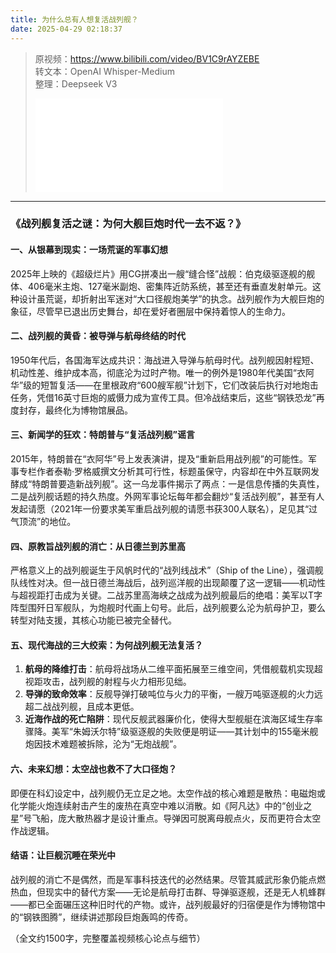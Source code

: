 ```yaml
---
title: 为什么总有人想复活战列舰？
date: 2025-04-29 02:18:37
---
```


> 原视频：https://www.bilibili.com/video/BV1C9rAYZEBE<br>转文本：OpenAI Whisper-Medium<br>整理：Deepseek V3
>
> <iframe src="//player.bilibili.com/player.html?bvid=BV1C9rAYZEBE&autoplay=0" scrolling="no" border="0" frameborder="no" framespacing="0" allowfullscreen="true"></iframe>

---

### 《战列舰复活之谜：为何大舰巨炮时代一去不返？》  

#### **一、从银幕到现实：一场荒诞的军事幻想**  
2025年上映的《超级烂片》用CG拼凑出一艘“缝合怪”战舰：伯克级驱逐舰的舰体、406毫米主炮、127毫米副炮、密集阵近防系统，甚至还有垂直发射单元。这种设计虽荒诞，却折射出军迷对“大口径舰炮美学”的执念。战列舰作为大舰巨炮的象征，尽管早已退出历史舞台，却在爱好者圈层中保持着惊人的生命力。  

#### **二、战列舰的黄昏：被导弹与航母终结的时代**  
1950年代后，各国海军达成共识：海战进入导弹与航母时代。战列舰因射程短、机动性差、维护成本高，彻底沦为过时产物。唯一的例外是1980年代美国“衣阿华”级的短暂复活——在里根政府“600艘军舰”计划下，它们改装后执行对地炮击任务，凭借16英寸巨炮的威慑力成为宣传工具。但冷战结束后，这些“钢铁恐龙”再度封存，最终化为博物馆展品。  

#### **三、新闻学的狂欢：特朗普与“复活战列舰”谣言**  
2015年，特朗普在“衣阿华”号上发表演讲，提及“重新启用战列舰”的可能性。军事专栏作者泰勒·罗格威撰文分析其可行性，标题虽保守，内容却在中外互联网发酵成“特朗普要造新战列舰”。这一乌龙事件揭示了两点：一是信息传播的失真性，二是战列舰话题的持久热度。外网军事论坛每年都会翻炒“复活战列舰”，甚至有人发起请愿（2021年一份要求美军重启战列舰的请愿书获300人联名），足见其“过气顶流”的地位。  

#### **四、原教旨战列舰的消亡：从日德兰到苏里高**  
严格意义上的战列舰诞生于风帆时代的“战列线战术”（Ship of the Line），强调舰队线性对决。但一战日德兰海战后，战列巡洋舰的出现颠覆了这一逻辑——机动性与超视距打击成为关键。二战苏里高海峡之战成为战列舰最后的绝唱：美军以T字阵型围歼日军舰队，为炮舰时代画上句号。此后，战列舰要么沦为航母护卫，要么转型对陆支援，其核心功能已被完全替代。  

#### **五、现代海战的三大绞索：为何战列舰无法复活？**  
1. **航母的降维打击**：航母将战场从二维平面拓展至三维空间，凭借舰载机实现超视距攻击，战列舰的射程与火力相形见绌。  
2. **导弹的致命效率**：反舰导弹打破吨位与火力的平衡，一艘万吨驱逐舰的火力远超二战战列舰，且成本更低。  
3. **近海作战的死亡陷阱**：现代反舰武器廉价化，使得大型舰艇在滨海区域生存率骤降。美军“朱姆沃尔特”级驱逐舰的失败便是明证——其计划中的155毫米舰炮因技术难题被拆除，沦为“无炮战舰”。  

#### **六、未来幻想：太空战也救不了大口径炮？**  
即便在科幻设定中，战列舰仍无立足之地。太空作战的核心难题是散热：电磁炮或化学能火炮连续射击产生的废热在真空中难以消散。如《阿凡达》中的“创业之星”号飞船，庞大散热器才是设计重点。导弹因可脱离母舰点火，反而更符合太空作战逻辑。  

#### **结语：让巨舰沉睡在荣光中**  
战列舰的消亡不是偶然，而是军事科技迭代的必然结果。尽管其威武形象仍能点燃热血，但现实中的替代方案——无论是航母打击群、导弹驱逐舰，还是无人机蜂群——都已全面碾压这种旧时代的产物。或许，战列舰最好的归宿便是作为博物馆中的“钢铁图腾”，继续讲述那段巨炮轰鸣的传奇。  

（全文约1500字，完整覆盖视频核心论点与细节）